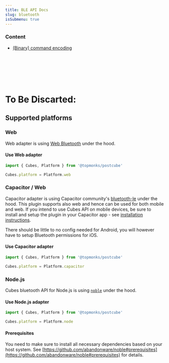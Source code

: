 ```yaml
---
title: BLE API Docs
slug: bluetooth
isSubmenu: true
---
```


### Content

- [(Binary) command encoding](./encoding)


<br/><br/><br/><br/><br/>

# To Be Discarted:

## Supported platforms

### Web

Web adapter is using [Web Bluetooth](https://developer.mozilla.org/en-US/docs/Web/API/Web_Bluetooth_API) under the hood.

#### Use Web adapter
```typescript
import { Cubes, Platform } from '@topmonks/postcube'

Cubes.platform = Platform.web
```


### Capacitor / Web

Capacitor adapter is using Capacitor community's [bluetooth-le](https://github.com/capacitor-community/bluetooth-le) under the hood. This plugin supports also web and hence can be used for both mobile and web. If you intend to use Cubes API on mobile devices, be sure to install and setup the plugin in your Capacitor app - see [installation instructions](https://github.com/capacitor-community/bluetooth-le#installation).

There should be little to no config needed for Android, you will however have to setup Bluetooth permissions for iOS.

#### Use Capacitor adapter
```typescript
import { Cubes, Platform } from '@topmonks/postcube'

Cubes.platform = Platform.capacitor
```


### Node.js

Cubes bluetooth API for Node.js is using [`noble`](https://github.com/abandonware/noble) under the hood.

#### Use Node.js adapter
```typescript
import { Cubes, Platform } from '@topmonks/postcube'

Cubes.platform = Platform.node
```

#### Prerequisites

You need to make sure to install all necessary dependencies based on your host system. See [https://github.com/abandonware/noble#prerequisites](https://github.com/abandonware/noble#prerequisites) for details.

